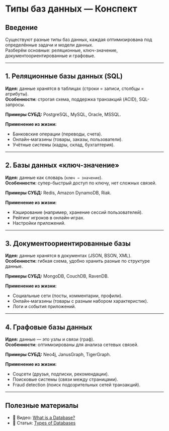 # Типы баз данных — Конспект

## Введение
Существуют разные типы баз данных, каждая оптимизирована под определённые задачи и модели данных.  
Разберём основные: реляционные, ключ-значение, документоориентированные и графовые.

---

## 1. Реляционные базы данных (SQL)

**Идея:** данные хранятся в таблицах (строки = записи, столбцы = атрибуты).  
**Особенности:** строгая схема, поддержка транзакций (ACID), SQL-запросы.  

**Примеры СУБД:** PostgreSQL, MySQL, Oracle, MSSQL.  

**Применение из жизни:**
- Банковские операции (переводы, счета).  
- Онлайн-магазины (товары, заказы, пользователи).  
- Учётные системы (кадры, склад, бухгалтерия).  

---

## 2. Базы данных «ключ-значение»

**Идея:** данные как словарь (`ключ → значение`).  
**Особенности:** супер-быстрый доступ по ключу, нет сложных связей.  

**Примеры СУБД:** Redis, Amazon DynamoDB, Riak.  

**Применение из жизни:**
- Кэширование (например, хранение сессий пользователей).  
- Рейтинг игроков в онлайн-играх.  
- Настройки приложений.  

---

## 3. Документоориентированные базы

**Идея:** данные хранятся в документах (JSON, BSON, XML).  
**Особенности:** гибкая схема, удобно хранить разные по структуре данные.  

**Примеры СУБД:** MongoDB, CouchDB, RavenDB.  

**Применение из жизни:**
- Социальные сети (посты, комментарии, профили).  
- Онлайн-магазины (товары с разным набором характеристик).  
- Логи и события приложений.  

---

## 4. Графовые базы данных

**Идея:** данные — это узлы и связи (граф).  
**Особенности:** оптимизированы для анализа сетевых связей.  

**Примеры СУБД:** Neo4j, JanusGraph, TigerGraph.  

**Применение из жизни:**
- Соцсети (друзья, подписки, рекомендации).  
- Поисковые системы (связи между страницами).  
- Fraud detection (поиск подозрительных сетей транзакций).  

---

## Полезные материалы
- 🎥 Видео: [What is a Database?](https://www.youtube.com/watch?v=wR0jg0eQsZA)  
- 📖 Статья: [Types of Databases](https://www.ibm.com/cloud/blog/databases-explained)  
